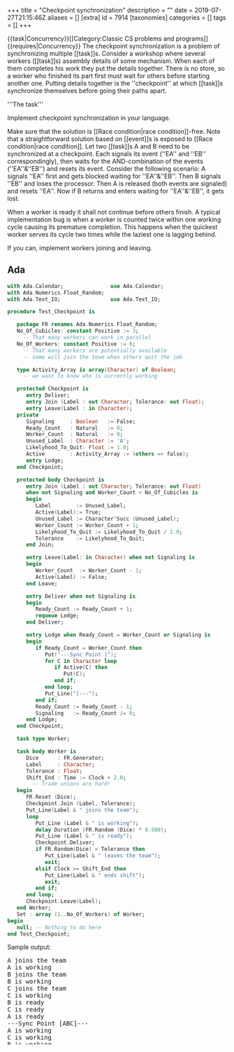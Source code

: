 +++
title = "Checkpoint synchronization"
description = ""
date = 2019-07-27T21:15:46Z
aliases = []
[extra]
id = 7914
[taxonomies]
categories = []
tags = []
+++

{{task|Concurrency}}[[Category:Classic CS problems and programs]]{{requires|Concurrency}}
The checkpoint synchronization is a problem of synchronizing multiple [[task]]s. Consider a workshop where several workers ([[task]]s) assembly details of some mechanism. When each of them completes his work they put the details together. There is no store, so a worker who finished its part first must wait for others before starting another one. Putting details together is the ''checkpoint'' at which [[task]]s synchronize themselves before going their paths apart.

'''The task'''

Implement checkpoint synchronization in your language.

Make sure that the solution is [[Race condition|race condition]]-free. Note that a straightforward solution based on [[event]]s is exposed to [[Race condition|race condition]]. Let two [[task]]s A and B need to be synchronized at a checkpoint. Each signals its event (''EA'' and ''EB'' correspondingly), then waits for the AND-combination of the events (''EA''&''EB'') and resets its event. Consider the following scenario: A signals ''EA'' first and gets blocked waiting for ''EA''&''EB''. Then B signals ''EB'' and loses the processor. Then A is released (both events are signaled) and resets ''EA''. Now if B returns and enters waiting for ''EA''&''EB'', it gets lost.

When a worker is ready it shall not continue before others finish. A typical implementation bug is when a worker is counted twice within one working cycle causing its premature completion. This happens when the quickest worker serves its cycle two times while the laziest one is lagging behind.

If you can, implement workers joining and leaving.


## Ada


```Ada
with Ada.Calendar;               use Ada.Calendar;
with Ada.Numerics.Float_Random;
with Ada.Text_IO;                use Ada.Text_IO;

procedure Test_Checkpoint is

   package FR renames Ada.Numerics.Float_Random;
   No_Of_Cubicles: constant Positive := 3;
     -- That many workers can work in parallel
   No_Of_Workers: constant Positive := 6;
     -- That many workers are potentially available
     -- some will join the team when others quit the job

   type Activity_Array is array(Character) of Boolean;
     -- we want to know who is currently working

   protected Checkpoint is
      entry Deliver;
      entry Join (Label : out Character; Tolerance: out Float);
      entry Leave(Label : in Character);
   private
      Signaling     : Boolean   := False;
      Ready_Count   : Natural   := 0;
      Worker_Count  : Natural   := 0;
      Unused_Label  : Character := 'A';
      Likelyhood_To_Quit: Float := 1.0;
      Active        : Activity_Array := (others => false);
      entry Lodge;
   end Checkpoint;

   protected body Checkpoint is
      entry Join (Label : out Character; Tolerance: out Float)
      when not Signaling and Worker_Count < No_Of_Cubicles is
      begin
         Label        := Unused_Label;
         Active(Label):= True;
         Unused_Label := Character'Succ (Unused_Label);
         Worker_Count := Worker_Count + 1;
         Likelyhood_To_Quit := Likelyhood_To_Quit / 2.0;
         Tolerance    := Likelyhood_To_Quit;
      end Join;

      entry Leave(Label: in Character) when not Signaling is
      begin
         Worker_Count  := Worker_Count - 1;
         Active(Label) := False;
      end Leave;

      entry Deliver when not Signaling is
      begin
         Ready_Count := Ready_Count + 1;
         requeue Lodge;
      end Deliver;

      entry Lodge when Ready_Count = Worker_Count or Signaling is
      begin
         if Ready_Count = Worker_Count then
            Put("---Sync Point [");
            for C in Character loop
               if Active(C) then
                  Put(C);
               end if;
            end loop;
            Put_Line("]---");
         end if;
         Ready_Count := Ready_Count - 1;
         Signaling   := Ready_Count /= 0;
      end Lodge;
   end Checkpoint;

   task type Worker;

   task body Worker is
      Dice      : FR.Generator;
      Label     : Character;
      Tolerance : Float;
      Shift_End : Time := Clock + 2.0;
        -- Trade unions are hard!
   begin
      FR.Reset (Dice);
      Checkpoint.Join (Label, Tolerance);
      Put_Line(Label & " joins the team");
      loop
         Put_Line (Label & " is working");
         delay Duration (FR.Random (Dice) * 0.500);
         Put_Line (Label & " is ready");
         Checkpoint.Deliver;
         if FR.Random(Dice) < Tolerance then
            Put_Line(Label & " leaves the team");
            exit;
         elsif Clock >= Shift_End then
            Put_Line(Label & " ends shift");
            exit;
         end if;
      end loop;
      Checkpoint.Leave(Label);
   end Worker;
   Set : array (1..No_Of_Workers) of Worker;
begin
   null; -- Nothing to do here
end Test_Checkpoint;


```

Sample output:
<pre style="height: 200px;overflow:scroll">
A joins the team
A is working
B joins the team
B is working
C joins the team
C is working
B is ready
C is ready
A is ready
---Sync Point [ABC]---
A is working
C is working
B is working
C is ready
B is ready
A is ready
---Sync Point [ABC]---
A is working
B is working
C is working
B is ready
C is ready
A is ready
---Sync Point [ABC]---
A leaves the team
D joins the team
D is working
C is working
B is working
C is ready
B is ready
D is ready
---Sync Point [BCD]---
D is working
C is working
B is working
C is ready
B is ready
D is ready
---Sync Point [BCD]---
D is working
C is working
B is working
D is ready
B is ready
C is ready
---Sync Point [BCD]---
C leaves the team
E joins the team
E is working
D is working
B leaves the team
F joins the team
F is working
D is ready
E is ready
F is ready
---Sync Point [DEF]---
D is working
F is working
E is working
D is ready
F is ready
E is ready
---Sync Point [DEF]---
E ends shift
F ends shift
D ends shift

```
 


## BBC BASIC

{{works with|BBC BASIC for Windows}}

```bbcbasic
      INSTALL @lib$+"TIMERLIB"
      nWorkers% = 3
      DIM tID%(nWorkers%)
      
      tID%(1) = FN_ontimer(10, PROCworker1, 1)
      tID%(2) = FN_ontimer(11, PROCworker2, 1)
      tID%(3) = FN_ontimer(12, PROCworker3, 1)
      
      DEF PROCworker1 : PROCtask(1) : ENDPROC
      DEF PROCworker2 : PROCtask(2) : ENDPROC
      DEF PROCworker3 : PROCtask(3) : ENDPROC
      
      ON ERROR PROCcleanup : REPORT : PRINT : END
      ON CLOSE PROCcleanup : QUIT
      
      REPEAT
        WAIT 0
      UNTIL FALSE
      END
      
      DEF PROCtask(worker%)
      PRIVATE cnt%()
      DIM cnt%(nWorkers%)
      CASE cnt%(worker%) OF
        WHEN 0:
          cnt%(worker%) = RND(30)
          PRINT "Worker "; worker% " starting (" ;cnt%(worker%) " ticks)"
        WHEN -1:
        OTHERWISE:
          cnt%(worker%) -= 1
          IF cnt%(worker%) = 0 THEN
            PRINT "Worker "; worker% " ready and waiting"
            cnt%(worker%) = -1
            PROCcheckpoint
            cnt%(worker%) = 0
          ENDIF
      ENDCASE
      ENDPROC
      
      DEF PROCcheckpoint
      PRIVATE checked%, sync%
      IF checked% = 0 sync% = FALSE
      checked% += 1
      WHILE NOT sync%
        WAIT 0
        IF checked% = nWorkers% THEN
          sync% = TRUE
          PRINT "--Sync Point--"
        ENDIF
      ENDWHILE
      checked% -= 1
      ENDPROC
      
      DEF PROCcleanup
      LOCAL I%
      FOR I% = 1 TO nWorkers%
        PROC_killtimer(tID%(I%))
      NEXT
      ENDPROC
```

'''Output:'''

```txt

Worker 1 starting (23 ticks)
Worker 3 starting (26 ticks)
Worker 2 starting (13 ticks)
Worker 2 ready and waiting
Worker 1 ready and waiting
Worker 3 ready and waiting
--Sync Point--
Worker 3 starting (2 ticks)
Worker 1 starting (23 ticks)
Worker 2 starting (2 ticks)
Worker 3 ready and waiting
Worker 2 ready and waiting
Worker 1 ready and waiting
--Sync Point--
Worker 3 starting (8 ticks)
Worker 1 starting (28 ticks)
Worker 2 starting (5 ticks)

```



## C

Using OpenMP.  Compiled with <code>gcc -Wall -fopenmp</code>.

```C>#include <stdio.h

#include <stdlib.h>
#include <unistd.h>
#include <omp.h>

int main()
{
        int jobs = 41, tid;
        omp_set_num_threads(5);

        #pragma omp parallel shared(jobs) private(tid)
        {
                tid = omp_get_thread_num();
                while (jobs > 0) {
                        /* this is the checkpoint */
                        #pragma omp barrier
                        if (!jobs) break;

                        printf("%d: taking job %d\n", tid, jobs--);
                        usleep(100000 + rand() / (double) RAND_MAX * 3000000);
                        printf("%d: done job\n", tid);
                }

                printf("[%d] leaving\n", tid);

                /* this stops jobless thread from exiting early and killing workers */
                #pragma omp barrier
        }

        return 0;
}
```




## C++

{{works with|C++11}}

```cpp>#include <iostream

#include <chrono>
#include <atomic>
#include <mutex>
#include <random>
#include <thread>

std::mutex cout_lock;

class Latch
{
    std::atomic<int> semafor;
  public:
    Latch(int limit) : semafor(limit) {}

    void wait()
    {
        semafor.fetch_sub(1);
        while(semafor.load() > 0)
            std::this_thread::yield();
    }
};

struct Worker
{
    static void do_work(int how_long, Latch& barrier, std::string name)
    {
        std::this_thread::sleep_for(std::chrono::milliseconds(how_long));
        {   std::lock_guard<std::mutex> lock(cout_lock);
            std::cout << "Worker " << name << " finished work\n";   }
        barrier.wait();
        {   std::lock_guard<std::mutex> lock(cout_lock);
            std::cout << "Worker " << name << " finished assembly\n";   }
    }
};

int main()
{
    Latch latch(5);
    std::mt19937 rng(std::random_device{}());
    std::uniform_int_distribution<> dist(300, 3000);
    std::thread threads[] {
        std::thread(&Worker::do_work, dist(rng), std::ref(latch), "John"),
        std::thread{&Worker::do_work, dist(rng), std::ref(latch), "Henry"},
        std::thread{&Worker::do_work, dist(rng), std::ref(latch), "Smith"},
        std::thread{&Worker::do_work, dist(rng), std::ref(latch), "Jane"},
        std::thread{&Worker::do_work, dist(rng), std::ref(latch), "Mary"},
    };
    for(auto& t: threads) t.join();
    std::cout << "Assembly is finished";
}
```

{{out}}

```txt

Worker Mary finished work
Worker Smith finished work
Worker John finished work
Worker Henry finished work
Worker Jane finished work
Worker Jane finished assembly
Worker Smith finished assembly
Worker Mary finished assembly
Worker Henry finished assembly
Worker John finished assembly
Assembly is finished

```



## Clojure

With a fixed number of workers, this would be very straightforward in Clojure by using a ''CyclicBarrier'' from ''java.util.concurrent''.
So to make it interesting, this version supports workers dynamically joining and parting, and uses the new (2013) ''core.async'' library to use Go-like channels.
Also, each worker passes a value to the checkpoint, so that some ''combine'' function could consume them once they're all received.

```clojure
(ns checkpoint.core
  (:gen-class)
  (:require [clojure.core.async :as async :refer [go <! >! <!! >!! alts! close!]]
            [clojure.string :as string]))

(defn coordinate [ctl-ch resp-ch combine]
  (go
    (<! (async/timeout 2000)) ;delay a bit to allow worker setup
    (loop [members {}, received {}] ;maps by in-channel of out-channels & received data resp.
      (let [rcvd-count (count received)
            release   #(doseq [outch (vals members)] (go (>! outch %)))
            received  (if (and (pos? rcvd-count) (= rcvd-count (count members)))
                        (do (-> received vals combine release) {})
                        received)
            [v ch] (alts! (cons ctl-ch (keys members)))]
              ;receive a message on ctrl-ch or any member input channel
        (if (= ch ctl-ch)
          (let [[op inch outch] v] ;only a Checkpoint (see below) sends on ctl-ch
            (condp = op
              :join (do (>! resp-ch :ok)
                        (recur (assoc members inch outch) received))
              :part (do (>! resp-ch :ok)
                        (close! inch) (close! outch)
                        (recur (dissoc members inch) (dissoc received inch)))
              :exit :exit))
          (if (nil? v) ;is the channel closed?
            (do
              (close! (get members ch))
              (recur (dissoc members ch) (dissoc received ch)))
            (recur members (assoc received ch v))))))))

(defprotocol ICheckpoint
  (join [this])
  (part [this inch outch]))

(deftype Checkpoint [ctl-ch resp-ch sync]
  ICheckpoint
  (join [this]
    (let [inch (async/chan), outch (async/chan 1)]
      (go
        (>! ctl-ch [:join inch outch])
        (<! resp-ch)
        [inch outch])))
  (part [this inch outch]
    (go
      (>! ctl-ch [:part inch outch]))))

(defn checkpoint [combine]
  (let [ctl-ch (async/chan), resp-ch (async/chan 1)]
    (->Checkpoint ctl-ch resp-ch (coordinate ctl-ch resp-ch combine))))

(defn worker
  ([ckpt repeats] (worker ckpt repeats (fn [& args] nil)))
  ([ckpt repeats mon]
    (go
      (let [[send recv] (<! (join ckpt))]
        (doseq [n (range repeats)]
          (<! (async/timeout (rand-int 5000)))
          (>! send n) (mon "sent" n)
          (<! recv)  (mon "recvd"))
        (part ckpt send recv)))))


(defn -main
  [& args]
  (let [ckpt (checkpoint identity)
        monitor (fn [id]
                  (fn [& args] (println (apply str "worker" id ":" (string/join " " args)))))]
    (worker ckpt 10 (monitor 1))
    (worker ckpt 10 (monitor 2))))


```



## D


```d
import std.stdio;
import std.parallelism: taskPool, defaultPoolThreads, totalCPUs;

void buildMechanism(uint nparts) {
    auto details = new uint[nparts];
    foreach (i, ref detail; taskPool.parallel(details)) {
        writeln("Build detail ", i);
        detail = i;
    }

    // This could be written more concisely via std.parallelism.reduce,
    // but we want to see the checkpoint explicitly.
    writeln("Checkpoint reached. Assemble details ...");
    uint sum = 0;
    foreach (immutable detail; details)
        sum += detail;
    writeln("Mechanism with ", nparts, " parts finished: ", sum);
}

void main() {
    defaultPoolThreads = totalCPUs + 1; // totalCPUs - 1 on default.
    buildMechanism(42);
    buildMechanism(11);
}
```

{{out|Example output}}

```txt
Build detail 0
Build detail 2
Build detail 6
Build detail 3
Build detail 8
Build detail 10
Build detail 4
Build detail 5
Build detail 7
Build detail 9
Build detail 1
Checkpoint reached. Assemble details ...
Mechanism with 11 parts finished: 55
```



## E


The problem as stated is somewhat unnatural in E. We would prefer to define the control flow in association with the data flow; for example, such that the workers return values that are combined at the checkpoint; the availability of that result value naturally defines when the workers should proceed with the next round.

That said, here is an implementation of the task as stated. We start by defining a 'flag set' data structure (which is hopefully also useful for other problems), which allows us to express the checkpoint algorithm straightforwardly while being protected against the possibility of a task calling <code>deliver</code> or <code>leave</code> too many times. Note also that each task gets its own reference denoting its membership in the checkpoint group; thus it can only speak for itself and not break any global invariants.


```e
/** A flagSet solves this problem: There are N things, each in a true or false
  * state, and we want to know whether they are all true (or all false), and be
  * able to bulk-change all of them, and all this without allowing double-
  * counting -- setting a flag twice is idempotent.
  */
def makeFlagSet() {
  # Each flag object is either in the true set or the false set.
  def trues := [].asSet().diverge()
  def falses := [].asSet().diverge()
  return def flagSet {
    /** Add a flag to the set. */
    to join() {
      def flag {
        /** Get the value of this flag. */
        to get() :boolean {
          
        }
        /** Set the value of this flag. */
        to put(v :boolean) {
          def [del,add] := if (v) { [falses,trues] } else { [trues,falses] }
          if (del.contains(flag)) {
            del.remove(flag)
            add.addElement(flag)
          }
        }
        /** Remove this flag from the set. */
        to leave() :void {
          trues.remove(flag)
          falses.remove(flag)
        }
      }
      falses.addElement(flag)
      return flag
    }
    /** Are all the flags true (none false)? */
    to allTrue() { return falses.size().isZero() }
    /** Are all the flags false (none true)? */
    to allFalse() { return trues.size().isZero() }
    /** Set all the flags to the same value. */
    to setAll(v :boolean) {
      def [del,add] := if (v) { [falses,trues] } else { [trues,falses] }
      add.addAll(del)
      del.removeAll(del)
    }
  }
}

def makeCheckpoint() {
  def [var continueSignal, var continueRes] := Ref.promise()
  def readies := makeFlagSet()
  
  /** Check whether all tasks have reached the checkpoint, and if so send the
    * signal and go to the next round. */
  def check() {
    if (readies.allTrue()) {
      readies.setAll(false)
      
      continueRes.resolve(null)    # send the continue signal
      
      def [p, r] := Ref.promise()  # prepare a new continue signal
      continueSignal := p
      continueRes := r
    }
  }
  
  return def checkpoint {
    to join() {
      def &flag := readies.join()
      return def membership {
        to leave() {
          (&flag).leave()
          check <- ()
        }
        to deliver() {
          flag := true
          check <- ()
          return continueSignal
        }
      }
    }
  }
}

def makeWorker(piece, checkpoint) {
  def stops := timer.now() + 3000 + entropy.nextInt(2000)
  var count := 0
  def checkpointMember := checkpoint <- join()
  def stopped
  def run() {
    # Pretend to do something lengthy; up to 1000 ms.
    timer.whenPast(timer.now() + entropy.nextInt(1000), fn {
      if (timer.now() >= stops) {
        checkpointMember <- leave()
        bind stopped := true
      } else {
        count += 1
        println(`Delivering $piece#$count`)
        when (checkpointMember <- deliver()) -> {
          println(`Delivered $piece#$count`)
          run()
        }
      }
    })
  }
  run()
  return stopped
}

def checkpoint := makeCheckpoint()
var waits := []
for piece in 1..5 {
  waits with= makeWorker(piece, checkpoint)
}
interp.waitAtTop(promiseAllFulfilled(waits))
```



## Erlang

A team of 5 workers assemble 3 items. The time it takes to assemble 1 item is 0 - 100 milliseconds.

```Erlang

-module( checkpoint_synchronization ).

-export( [task/0] ).

task() ->
      Pid = erlang:spawn( fun() -> checkpoint_loop([], []) end ),
      [erlang:spawn(fun() -> random:seed(X, 1, 0), worker_loop(X, 3, Pid) end) || X <- lists:seq(1, 5)],
      erlang:exit( Pid, normal ).



checkpoint_loop( Assemblings, Completes ) ->
        receive
        {starting, Worker} -> checkpoint_loop( [Worker | Assemblings], Completes );
        {done, Worker} ->
               New_assemblings = lists:delete( Worker, Assemblings ),
               New_completes = checkpoint_loop_release( New_assemblings, [Worker | Completes] ),
               checkpoint_loop( New_assemblings, New_completes )
        end.

checkpoint_loop_release( [], Completes ) ->
        [X ! all_complete || X <- Completes],
        [];
checkpoint_loop_release( _Assemblings, Completes ) -> Completes.

worker_loop( _Worker, 0, _Checkpoint ) -> ok;
worker_loop( Worker, N, Checkpoint ) ->
        Checkpoint ! {starting, erlang:self()},
        io:fwrite( "Worker ~p ~p~n", [Worker, N] ),
        timer:sleep( random:uniform(100) ),
        Checkpoint ! {done, erlang:self()},
        receive
        all_complete -> ok
        end,
        worker_loop( Worker, N - 1, Checkpoint ).

```

{{out}}

```txt

36> checkpoint_synchronization:task().
Worker 1 item 3
Worker 2 item 3
Worker 3 item 3
Worker 4 item 3
Worker 5 item 3
Worker 5 item 2
Worker 4 item 2
Worker 2 item 2
Worker 3 item 2
Worker 1 item 2
Worker 1 item 1
Worker 2 item 1
Worker 3 item 1
Worker 4 item 1
Worker 5 item 1

```



## Go

'''Solution 1, WaitGroup'''

The type sync.WaitGroup in the standard library implements a sort of checkpoint synchronization.  It allows one goroutine to wait for a number of other goroutines to indicate something, such as completing some work.

This first solution is a simple interpretation of the task, starting a goroutine (worker) for each part, letting the workers run concurrently, and waiting for them to all indicate completion.  This is efficient and idiomatic in Go.


```go
package main
  
import (
    "log"
    "math/rand"
    "sync"
    "time"
)

func worker(part string) {
    log.Println(part, "worker begins part")
    time.Sleep(time.Duration(rand.Int63n(1e6)))
    log.Println(part, "worker completes part")
    wg.Done()
}

var (
    partList    = []string{"A", "B", "C", "D"}
    nAssemblies = 3
    wg          sync.WaitGroup
)

func main() {
    rand.Seed(time.Now().UnixNano())
    for c := 1; c <= nAssemblies; c++ {
        log.Println("begin assembly cycle", c)
        wg.Add(len(partList))
        for _, part := range partList {
            go worker(part)
        }
        wg.Wait()
        log.Println("assemble.  cycle", c, "complete")
    }
}
```

{{out}}
Sample run, with race detector option to show no race conditions detected.

```txt

$ go run -race r1.go
2018/06/04 15:44:11 begin assembly cycle 1
2018/06/04 15:44:11 A worker begins part
2018/06/04 15:44:11 B worker begins part
2018/06/04 15:44:11 B worker completes part
2018/06/04 15:44:11 D worker begins part
2018/06/04 15:44:11 A worker completes part
2018/06/04 15:44:11 C worker begins part
2018/06/04 15:44:11 D worker completes part
2018/06/04 15:44:11 C worker completes part
2018/06/04 15:44:11 assemble.  cycle 1 complete
2018/06/04 15:44:11 begin assembly cycle 2
2018/06/04 15:44:11 A worker begins part
2018/06/04 15:44:11 B worker begins part
2018/06/04 15:44:11 A worker completes part
2018/06/04 15:44:11 C worker begins part
2018/06/04 15:44:11 D worker begins part
2018/06/04 15:44:11 C worker completes part
2018/06/04 15:44:11 B worker completes part
2018/06/04 15:44:11 D worker completes part
2018/06/04 15:44:11 assemble.  cycle 2 complete
2018/06/04 15:44:11 begin assembly cycle 3
2018/06/04 15:44:11 A worker begins part
2018/06/04 15:44:11 B worker begins part
2018/06/04 15:44:11 A worker completes part
2018/06/04 15:44:11 C worker begins part
2018/06/04 15:44:11 D worker begins part
2018/06/04 15:44:11 B worker completes part
2018/06/04 15:44:11 C worker completes part
2018/06/04 15:44:11 D worker completes part
2018/06/04 15:44:11 assemble.  cycle 3 complete
$

```


'''Solution 2, channels'''

Channels also synchronize, and in addition can send data.  The solution shown here is very similar to the WaitGroup solution above but sends data on a channel to simulate a completed part.  The channel operations provide synchronization and a WaitGroup is not needed.


```go
package main

import (
    "log"
    "math/rand"
    "strings"
    "time"
)

func worker(part string, completed chan string) {
    log.Println(part, "worker begins part")
    time.Sleep(time.Duration(rand.Int63n(1e6)))
    p := strings.ToLower(part)
    log.Println(part, "worker completed", p)
    completed <- p
}

var (
    partList    = []string{"A", "B", "C", "D"}
    nAssemblies = 3
)

func main() {
    rand.Seed(time.Now().UnixNano())
    completed := make([]chan string, len(partList))
    for i := range completed {
        completed[i] = make(chan string)
    }
    for c := 1; c <= nAssemblies; c++ {
        log.Println("begin assembly cycle", c)
        for i, part := range partList {
            go worker(part, completed[i])
        }
        a := ""
        for _, c := range completed {
            a += <-c
        }
        log.Println(a, "assembled.  cycle", c, "complete")
    }
}
```

{{out}}

```txt

$ go run -race r2.go
2018/06/04 15:56:33 begin assembly cycle 1
2018/06/04 15:56:33 A worker begins part
2018/06/04 15:56:33 B worker begins part
2018/06/04 15:56:33 A worker completed a
2018/06/04 15:56:33 D worker begins part
2018/06/04 15:56:33 C worker begins part
2018/06/04 15:56:33 B worker completed b
2018/06/04 15:56:33 C worker completed c
2018/06/04 15:56:33 D worker completed d
2018/06/04 15:56:33 abcd assembled.  cycle 1 complete
2018/06/04 15:56:33 begin assembly cycle 2
2018/06/04 15:56:33 A worker begins part
2018/06/04 15:56:33 B worker begins part
2018/06/04 15:56:33 C worker begins part
2018/06/04 15:56:33 D worker begins part
2018/06/04 15:56:33 A worker completed a
2018/06/04 15:56:33 B worker completed b
2018/06/04 15:56:33 D worker completed d
2018/06/04 15:56:33 C worker completed c
2018/06/04 15:56:33 abcd assembled.  cycle 2 complete
2018/06/04 15:56:33 begin assembly cycle 3
2018/06/04 15:56:33 A worker begins part
2018/06/04 15:56:33 B worker begins part
2018/06/04 15:56:33 C worker begins part
2018/06/04 15:56:33 D worker begins part
2018/06/04 15:56:33 B worker completed b
2018/06/04 15:56:33 A worker completed a
2018/06/04 15:56:33 D worker completed d
2018/06/04 15:56:33 C worker completed c
2018/06/04 15:56:33 abcd assembled.  cycle 3 complete
$

```


'''Solution 3, two-phase barrier'''

For those that might object to the way the two solutions above start new goroutines in each cycle, here is a technique sometimes called a two-phase barrier, where goroutines loop until being shutdown.  In each loop there are two phases, one of making the part, and one of waiting for the completed parts to be assembled.  This more literally satisfies the task but in fact is not idiomatic Go.  Goroutines are cheap to start up and shut down in Go and the extra complexity of this two-phase barrier technique is
not justified.


```go
package main

import (
    "log"
    "math/rand"
    "strings"
    "sync"
    "time"
)

func worker(part string, completed chan string) {
    log.Println(part, "worker running")
    for {
        select {
        case <-start:
            log.Println(part, "worker begins part")
            time.Sleep(time.Duration(rand.Int63n(1e6)))
            p := strings.ToLower(part)
            log.Println(part, "worker completed", p)
            completed <- p
            <-reset
            wg.Done()
        case <-done:
            log.Println(part, "worker stopped")
            wg.Done()
            return
        }
    }
}

var (
    partList    = []string{"A", "B", "C", "D"}
    nAssemblies = 3
    start       = make(chan int)
    done        = make(chan int)
    reset       chan int
    wg          sync.WaitGroup
)

func main() {
    rand.Seed(time.Now().UnixNano())
    completed := make([]chan string, len(partList))
    for i, part := range partList {
        completed[i] = make(chan string)
        go worker(part, completed[i])
    }
    for c := 1; c <= nAssemblies; c++ {
        log.Println("begin assembly cycle", c)
        reset = make(chan int)
        close(start)
        a := ""
        for _, c := range completed {
            a += <-c
        }
        log.Println(a, "assembled.  cycle", c, "complete")
        wg.Add(len(partList))
        start = make(chan int)
        close(reset)
        wg.Wait()
    }
    wg.Add(len(partList))
    close(done)
    wg.Wait()
}
```

{{out}}

```txt

$ go run -race r3.go
2018/06/04 16:11:54 A worker running
2018/06/04 16:11:54 B worker running
2018/06/04 16:11:54 C worker running
2018/06/04 16:11:54 begin assembly cycle 1
2018/06/04 16:11:54 A worker begins part
2018/06/04 16:11:54 D worker running
2018/06/04 16:11:54 C worker begins part
2018/06/04 16:11:54 B worker begins part
2018/06/04 16:11:54 D worker begins part
2018/06/04 16:11:54 A worker completed a
2018/06/04 16:11:54 C worker completed c
2018/06/04 16:11:54 D worker completed d
2018/06/04 16:11:54 B worker completed b
2018/06/04 16:11:54 abcd assembled.  cycle 1 complete
2018/06/04 16:11:54 begin assembly cycle 2
2018/06/04 16:11:54 C worker begins part
2018/06/04 16:11:54 D worker begins part
2018/06/04 16:11:54 B worker begins part
2018/06/04 16:11:54 A worker begins part
2018/06/04 16:11:54 D worker completed d
2018/06/04 16:11:54 A worker completed a
2018/06/04 16:11:54 B worker completed b
2018/06/04 16:11:54 C worker completed c
2018/06/04 16:11:54 abcd assembled.  cycle 2 complete
2018/06/04 16:11:54 begin assembly cycle 3
2018/06/04 16:11:54 A worker begins part
2018/06/04 16:11:54 D worker begins part
2018/06/04 16:11:54 C worker begins part
2018/06/04 16:11:54 B worker begins part
2018/06/04 16:11:54 D worker completed d
2018/06/04 16:11:54 A worker completed a
2018/06/04 16:11:54 B worker completed b
2018/06/04 16:11:54 C worker completed c
2018/06/04 16:11:54 abcd assembled.  cycle 3 complete
2018/06/04 16:11:54 D worker stopped
2018/06/04 16:11:54 B worker stopped
2018/06/04 16:11:54 C worker stopped
2018/06/04 16:11:54 A worker stopped

```


'''Solution 4, workers joining and leaving'''

This solution shows workers joining and leaving, although it is a rather different interpretation of the task.

```go
package main

import (
    "log"
    "math/rand"
    "os"
    "sync"
    "time"
)

const nMech = 5
const detailsPerMech = 4

var l = log.New(os.Stdout, "", 0)

func main() {
    assemble := make(chan int)
    var complete sync.WaitGroup

    go solicit(assemble, &complete, nMech*detailsPerMech)

    for i := 1; i <= nMech; i++ {
        complete.Add(detailsPerMech)
        for j := 0; j < detailsPerMech; j++ {
            assemble <- 0
        }
        // Go checkpoint feature
        complete.Wait()
        // checkpoint reached
        l.Println("mechanism", i, "completed")
    }
}

func solicit(a chan int, c *sync.WaitGroup, nDetails int) {
    rand.Seed(time.Now().UnixNano())
    var id int // worker id, for output
    for nDetails > 0 {
        // some random time to find a worker
        time.Sleep(time.Duration(5e8 + rand.Int63n(5e8)))
        id++
        // contract to assemble a certain number of details
        contract := rand.Intn(5) + 1
        if contract > nDetails {
            contract = nDetails
        }
        dword := "details"
        if contract == 1 {
            dword = "detail"
        }
        l.Println("worker", id, "contracted to assemble", contract, dword)
        go worker(a, c, contract, id)
        nDetails -= contract
    }
}

func worker(a chan int, c *sync.WaitGroup, contract, id int) {
    // some random time it takes for this worker to assemble a detail
    assemblyTime := time.Duration(5e8 + rand.Int63n(5e8))
    l.Println("worker", id, "enters shop")
    for i := 0; i < contract; i++ {
        <-a
        l.Println("worker", id, "assembling")
        time.Sleep(assemblyTime)
        l.Println("worker", id, "completed detail")
        c.Done()
    }
    l.Println("worker", id, "leaves shop")
}
```

Output:

```txt
worker 1 contracted to assemble 2 details
worker 1 enters shop
worker 1 assembling
worker 2 contracted to assemble 5 details
worker 2 enters shop
worker 2 assembling
worker 1 completed detail
worker 1 assembling
worker 2 completed detail
worker 2 assembling
worker 3 contracted to assemble 1 detail
worker 3 enters shop
worker 1 completed detail
worker 1 leaves shop
worker 2 completed detail
mechanism 1 completed
worker 3 assembling
worker 2 assembling

...

worker 5 completed detail
worker 7 completed detail
worker 7 leaves shop
mechanism 4 completed
worker 6 assembling
worker 5 assembling
worker 6 completed detail
worker 6 assembling
worker 5 completed detail
worker 5 leaves shop
worker 6 completed detail
worker 6 assembling
worker 6 completed detail
worker 6 leaves shop
mechanism 5 completed
```



## Haskell

<p>Although not being sure if the approach might be right, this example shows several workers performing a series of tasks simultaneously and synchronizing themselves before starting the next task.</p>
<p>Each worker has several tasks in order to complete his work. As an example, they have to calculate big sums. A worker can be idle during one of the tasks. The tasks are arranged so that we get a list of the first task of all workers, then a list of the second task of all workers, and so on. Idle workers are skipped. The tasks are taken out of the Task data type and returned as plain values. The notion of a worker vanishes here. The definition of the worker's tasks allows us to keep track of what each worker actually performs.</p>
<p>The function "runTasks" gets one of those groups of tasks and executes them in parallel and gathers the result of each task. But this function doesn't return until all tasks are finished. This function doesn't know what each worker is doing.</p>
<p>Once the first group of tasks is finished, a function is applied to the results (in the example, the results are simply added together).</p>
<p>Then the second group of tasks is passed to "runTasks", and so on.</p>
<p>The workers can have any number of tasks, and they can contain idle phases. That way, a worker doesn't need to join at the first task, and may skip tasks. The function "groupTasks" takes care of idle states.</p>
<p>Caveats:</p>
<ul>
<li>A group of tasks must return values of the same type.</li>
<li>If each group of tasks should return values a different type, you have to define groups of workers for each different task instead of defining workers with several tasks each.</li>
<li>More flexibility can be achieved with the use of custom data types.</li>
<li>Due to the use of parallel computation, only pure functions (without side effects) can be executed. Moreover, only a few Haskell compilers (GHC among them) support parallel computation. The program must be compiled with the -threaded and -rtsopts options enabled and run with the +RTS -N commandline option for computations to be actually performed in parallel.</li>
<li>For effectful computations, you should use concurrent threads (forkIO and MVar from the module Control.Concurrent), software transactional memory (STM) or alternatives provided by other modules.</li>
</ul>

```Haskell
import Control.Parallel

data Task a = Idle | Make a
type TaskList a = [a]
type Results a = [a]
type TaskGroups a = [TaskList a]
type WorkerList a = [Worker a]
type Worker a = [Task a]

-- run tasks in parallel and collect their results
-- the function doesn't return until all tasks are done, therefore
-- finished threads wait for the others to finish.
runTasks :: TaskList a -> Results a
runTasks [] = []
runTasks (x:[]) = x : []
runTasks (x:y:[]) = y `par` x : y : []
runTasks (x:y:ys) = y `par` x : y : runTasks ys

-- take a list of workers with different numbers of tasks and group
-- them: first the first task of each worker, then the second one etc.
groupTasks :: WorkerList a -> TaskGroups a
groupTasks [] = []
groupTasks xs
    | allWorkersIdle xs = []
    | otherwise =
        concatMap extractTask xs : groupTasks (map removeTask xs)

-- return a task as a plain value
extractTask :: Worker a -> [a]
extractTask [] = []
extractTask (Idle:_) = []
extractTask (Make a:_) = [a]

-- remove the foremost task of each worker
removeTask :: Worker a -> Worker a
removeTask = drop 1

-- checks whether all workers are idle in this task
allWorkersIdle :: WorkerList a -> Bool
allWorkersIdle = all null . map extractTask

-- the workers must calculate big sums. the first sum of each worker
-- belongs to the first task, and so on.
-- because of laziness, nothing is computed yet.

-- worker1 has 5 tasks to do
worker1 :: Worker Integer
worker1 = map Make [ sum [1..n*1000000] | n <- [1..5] ]

-- worker2 has 4 tasks to do
worker2 :: Worker Integer
worker2 = map Make [ sum [1..n*100000] | n <- [1..4] ]

-- worker3 has 3 tasks to do
worker3 :: Worker Integer
worker3 = map Make [ sum [1..n*1000000] | n <- [1..3] ]

-- worker4 has 5 tasks to do
worker4 :: Worker Integer
worker4 = map Make [ sum [1..n*300000] | n <- [1..5] ]

-- worker5 has 4 tasks to do, but starts at the second task.
worker5 :: Worker Integer
worker5 = [Idle] ++ map Make [ sum [1..n*400000] | n <- [1..4] ]

-- group the workers' tasks
tasks :: TaskGroups Integer
tasks = groupTasks [worker1, worker2, worker3, worker4, worker5]

-- a workshop: take a function to operate the results and a group of tasks,
-- execute the tasks showing the process and process the results
workshop :: (Show a, Num a, Show b, Num b) => ([a] -> b) -> [[a]] -> IO ()
workshop func a = mapM_ doWork $ zip [1..length a] a
    where
        doWork (x, y) = do
            putStrLn $ "Doing task " ++ show x ++ "."
            putStrLn $ "There are " ++ show (length y) ++ " workers for this task."
            putStrLn "Waiting for all workers..."
            print $ func $ runTasks y
            putStrLn $ "Task " ++ show x ++ " done."

main = workshop sum tasks

```

<p>The following version works with the concurrency model provided by the module Control.Concurrent</p>
<p>A workshop is an MVar that holds three values: the number of workers doing something, the number of workers ready for the next task and the total number of workers at the moment.</p>
<p>A worker takes a list of actions. Before executing the actions, he joins the workshop and the total number of workers is increased. Then, he reports that he has started an action and the number of active workers is increased. Next, the worker carries out an action. After that, he reports that he is ready for the next action. The number of active and ready workers is updated. Then he enters the check point loop, where he stays until all other workers have reported being ready. Then he goes into active state again and executes the next action, and so on. After the last action, he leaves the workshop and the total number of workers is decreased.</p>
<p>The checkPoint function keeps reading the values of the MVar and looping until there are 0 or less active workers and the number of ready workers is equal to the total number of workers. At this point, the MVar is reset. In order to avoid race conditions, if there are zero active and ready workers, the function returns immediately as to allow the worker to start an action.</p>
<p>The example code prints some useful messages to the screen, such as when a check point is reached and what each worker is currently doing (it also shows his thread ID).</p>
<p>The "shop" function forks the worker threads and returns their ID's, so the threads can be killed easily from the "main" function when the user hits a key.</p>
<p>The "main" function launches three workers first, and after 5 seconds it launches two workers more. It then waits for a key press and kills all threads, if they're still active.</p>
<p>Other than the parallel version above, this code runs in the IO Monad and makes it possible to perform IO actions such as accessing the hardware. However, all actions must have the return type IO (). If the workers must return some useful values, the MVar should be extended with the necessary fields and the workers should use those fields to store the results they produce.</p>
<p>Note: This code has been tested on GHC 7.6.1 and will most probably not run under other Haskell implementations due to the use of some functions from the module Control.Concurrent. It won't work if compiled with the -O2 compiler switch. Compile with the -threaded compiler switch if you want to run the threads in parallel.</p>

```Haskell
import Control.Concurrent
import Control.Monad        -- needed for "forM", "forM_"

-- (workers working, workers done, workers total)
type Workshop = MVar (Int, Int, Int)
-- list of IO actions to be performed by one worker
type Actions = [IO ()]

newWorkshop :: IO Workshop
newWorkshop = newMVar (0, 0, 0)

-- check point: workers wait here for the other workers to
-- finish, before resuming execution/restarting
checkPoint :: Workshop -> IO ()
checkPoint w = do
    (working, done, count) <- takeMVar w
    -- all workers are done: reset counters and return (threads
    -- resume execution or restart)
    if working <= 0 && done == count
    then do
            putStrLn "---- Check Point"
            putMVar w (0, 0, count)
    -- mvar was just initialized: do nothing, just return.
    -- otherwise, a race condition may arise
    else if working == 0 && done == 0
            then putMVar w (working, done, count)
    -- workers are still working: wait for them (loop)
    else do
            putMVar w (working, done, count)
            checkPoint w

-- join the workshop
addWorker :: Workshop -> ThreadId -> IO ()
addWorker w i = do
    (working, done, count) <- takeMVar w
    putStrLn $ "Worker " ++ show i ++ " has joined the group."
    putMVar w (working, done, count + 1)

-- leave the workshop
removeWorker :: Workshop -> ThreadId -> IO ()
removeWorker w i = do
    (working, done, count) <- takeMVar w
    putStrLn $ "Worker " ++ show i ++ " has left the group."
    putMVar w (working, done, count - 1)
    
-- increase the number of workers doing something.
-- optionally, print a message using the thread's ID
startWork :: Workshop -> ThreadId -> IO ()
startWork w i = do
    (working, done, count) <- takeMVar w
    putStrLn $ "Worker " ++ show i ++ " has started."
    putMVar w (working + 1, done, count)

-- decrease the number of workers doing something and increase the
-- number of workers done. optionally, print a message using
-- the thread's ID
finishWork :: Workshop -> ThreadId -> IO ()
finishWork w i = do
    (working, done, count) <- takeMVar w
    putStrLn $ "Worker " ++ show i ++ " is ready."
    putMVar w (working - 1, done + 1, count)

-- put a worker to do his tasks. the steps are:
-- 1. join the workshop "w"
-- 2. report that the worker has started an action
-- 3. perform one action
-- 4. report that the worker is ready for the next action
-- 5. wait for the other workers to finish
-- 6. repeat from 2 until the worker has nothing more to do
-- 7. leave the workshop
worker :: Workshop -> Actions -> IO ()
worker w actions = do
    i <- myThreadId
    addWorker w i
    forM_ actions $ \action -> do
        startWork w i
        action
        finishWork w i
        checkPoint w
    removeWorker w i

-- launch several worker threads. their thread ID's are returned
shop :: Workshop -> [Actions] -> IO [ThreadId]
shop w actions = do
    forM actions $ \x -> forkIO (worker w x)

main = do
    -- make a workshop
    w <- newWorkshop
    
    -- the workers won't be doing anything special, just wait for n
    -- regular intervals. pids gathers the ID's of the threads
    
    -- this are the first workers joining the workshop
    pids1 <- shop w
        [replicate 5 $ threadDelay 1300000
        ,replicate 10 $ threadDelay 759191
        ,replicate 7 $ threadDelay 965300]
        
    -- wait for 5 secs before the next workers join
    threadDelay 5000000
    
    -- these are other workers that join the workshop later
    pids2 <- shop w
        [replicate 6 $ threadDelay 380000
        ,replicate 4 $ threadDelay 250000]
    
    -- wait for a key press
    getChar
    
    -- kill all worker threads before exit, if they're still running
    forM_ (pids1 ++ pids2) killThread
```

'''Output:'''
<pre style="height: 200px;overflow:scroll">
main +RTS -N2

Worker ThreadId 30 has joined the group.
Worker ThreadId 31 has joined the group.
Worker ThreadId 32 has joined the group.
Worker ThreadId 30 has started.
Worker ThreadId 31 has started.
Worker ThreadId 32 has started.
Worker ThreadId 31 is ready.
Worker ThreadId 32 is ready.
Worker ThreadId 30 is ready.
---- Check Point
Worker ThreadId 32 has started.
Worker ThreadId 31 has started.
Worker ThreadId 30 has started.
Worker ThreadId 31 is ready.
Worker ThreadId 32 is ready.
Worker ThreadId 30 is ready.
---- Check Point
Worker ThreadId 32 has started.
Worker ThreadId 31 has started.
Worker ThreadId 30 has started.
Worker ThreadId 31 is ready.
Worker ThreadId 32 is ready.
Worker ThreadId 30 is ready.
---- Check Point
Worker ThreadId 32 has started.
Worker ThreadId 31 has started.
Worker ThreadId 30 has started.
Worker ThreadId 31 is ready.
Worker ThreadId 32 is ready.
Worker ThreadId 33 has joined the group.
Worker ThreadId 34 has joined the group.
Worker ThreadId 33 has started.
Worker ThreadId 34 has started.
Worker ThreadId 30 is ready.
Worker ThreadId 34 is ready.
Worker ThreadId 33 is ready.
---- Check Point
Worker ThreadId 32 has started.
Worker ThreadId 34 has started.
Worker ThreadId 31 has started.
Worker ThreadId 30 has started.
Worker ThreadId 33 has started.
Worker ThreadId 34 is ready.
Worker ThreadId 33 is ready.
Worker ThreadId 31 is ready.
Worker ThreadId 32 is ready.
Worker ThreadId 30 is ready.
---- Check Point
Worker ThreadId 31 has started.
Worker ThreadId 32 has started.
Worker ThreadId 34 has started.
Worker ThreadId 33 has started.
Worker ThreadId 30 has left the group.
Worker ThreadId 34 is ready.
Worker ThreadId 33 is ready.
Worker ThreadId 31 is ready.
Worker ThreadId 32 is ready.
---- Check Point
Worker ThreadId 34 has started.
Worker ThreadId 33 has started.
Worker ThreadId 31 has started.
Worker ThreadId 32 has started.
Worker ThreadId 34 is ready.
Worker ThreadId 33 is ready.
Worker ThreadId 31 is ready.
Worker ThreadId 32 is ready.
---- Check Point
Worker ThreadId 31 has started.
Worker ThreadId 33 has started.
Worker ThreadId 34 has left the group.
Worker ThreadId 32 has left the group.
Worker ThreadId 33 is ready.
Worker ThreadId 31 is ready.
---- Check Point
Worker ThreadId 33 has started.
Worker ThreadId 31 has started.
Worker ThreadId 33 is ready.
Worker ThreadId 31 is ready.
---- Check Point
Worker ThreadId 33 has left the group.
Worker ThreadId 31 has started.
Worker ThreadId 31 is ready.
---- Check Point
Worker ThreadId 31 has left the group.

```


==Icon and {{header|Unicon}}==

The following only works in Unicon:


```unicon
global nWorkers, workers, cv

procedure main(A)
    nWorkers := integer(A[1]) | 3
    cv  := condvar()
    every put(workers := [], worker(!nWorkers))
    every wait(!workers)
end
    
procedure worker(n)
    return thread every !3 do {       # Union limits each worker to 3 pieces
        write(n," is working")
        delay(?3 * 1000)
        write(n," is done")
        countdown()
        }
end

procedure countdown()
    critical cv: {
        if (nWorkers -:= 1) <= 0 then {
            write("\t\tAll done")
            nWorkers := *workers
            return (unlock(cv),signal(cv, 0))
            }
        wait(cv)
        }
end
```


Sample run:

```txt

->cps
1 is working
2 is working
3 is working
3 is done
1 is done
2 is done
		All done
2 is working
3 is working
1 is working
1 is done
3 is done
2 is done
		All done
2 is working
1 is working
3 is working
2 is done
1 is done
3 is done
		All done
->

```



## J


The current implementations of J are all single threaded.  However, the language definition offers a lot of parallelism which I imagine will eventually be supported, after performance gains significantly better than a factor of 2 on common problems become economically viable.

For example in 1 2 3 + 4 5 6, we have three addition operations which are specified to be carried out in parallel, and this kind of parallelism pervades the language definition.


## Java


```Java
import java.util.Scanner;
import java.util.Random;

public class CheckpointSync{
	public static void main(String[] args){
		System.out.print("Enter number of workers to use: ");
		Scanner in = new Scanner(System.in);
		Worker.nWorkers = in.nextInt();
		System.out.print("Enter number of tasks to complete:");
		runTasks(in.nextInt());
	}
	
	/*
	 * Informs that workers started working on the task and
	 * starts running threads. Prior to proceeding with next
	 * task syncs using static Worker.checkpoint() method.
	 */
	private static void runTasks(int nTasks){
		for(int i = 0; i < nTasks; i++){
			System.out.println("Starting task number " + (i+1) + ".");
			runThreads();
			Worker.checkpoint();
		}
	}
	
	/*
	 * Creates a thread for each worker and runs it.
	 */
	private static void runThreads(){
		for(int i = 0; i < Worker.nWorkers; i ++){
			new Thread(new Worker(i+1)).start();
		}
	}
	
	/*
	 * Worker inner static class.
	 */
	public static class Worker implements Runnable{
		public Worker(int threadID){
			this.threadID = threadID;
		}
		public void run(){
			work();
		}
		
		/*
		 *  Notifies that thread started running for 100 to 1000 msec.
		 *  Once finished increments static counter 'nFinished'
		 *  that counts number of workers finished their work.
		 */
		private synchronized void work(){
			try {
				int workTime = rgen.nextInt(900) + 100;
				System.out.println("Worker " + threadID + " will work for " + workTime + " msec.");
				Thread.sleep(workTime); //work for 'workTime'
				nFinished++; //increases work finished counter
				System.out.println("Worker " + threadID + " is ready");
			} catch (InterruptedException e) {
				System.err.println("Error: thread execution interrupted");
				e.printStackTrace();
			}
		}
		
		/*
		 * Used to synchronize Worker threads using 'nFinished' static integer.
		 * Waits (with step of 10 msec) until 'nFinished' equals to 'nWorkers'.
		 * Once they are equal resets 'nFinished' counter.
		 */
		public static synchronized void checkpoint(){
			while(nFinished != nWorkers){
				try {
					Thread.sleep(10);
				} catch (InterruptedException e) {
					System.err.println("Error: thread execution interrupted");
					e.printStackTrace();
				}
			}
			nFinished = 0;
		}
	
		/* inner class instance variables */
		private int threadID;
		
		/* static variables */
		private static Random rgen = new Random();
		private static int nFinished = 0;
		public static int nWorkers = 0;
	}
}
```

Output:
<pre style="height: 200px;overflow:scroll">
Enter number of workers to use: 5
Enter number of tasks to complete:3
Starting task number 1.
Worker 1 will work for 882 msec.
Worker 2 will work for 330 msec.
Worker 3 will work for 618 msec.
Worker 4 will work for 949 msec.
Worker 5 will work for 805 msec.
Worker 2 is ready
Worker 3 is ready
Worker 5 is ready
Worker 1 is ready
Worker 4 is ready
Starting task number 2.
Worker 1 will work for 942 msec.
Worker 2 will work for 247 msec.
Worker 3 will work for 545 msec.
Worker 4 will work for 850 msec.
Worker 5 will work for 888 msec.
Worker 2 is ready
Worker 3 is ready
Worker 4 is ready
Worker 5 is ready
Worker 1 is ready
Starting task number 3.
Worker 2 will work for 976 msec.
Worker 1 will work for 194 msec.
Worker 4 will work for 532 msec.
Worker 3 will work for 515 msec.
Worker 5 will work for 326 msec.
Worker 1 is ready
Worker 5 is ready
Worker 3 is ready
Worker 4 is ready
Worker 2 is ready

```

{{works with|Java|1.5+}}

```java5
import java.util.Random;
import java.util.concurrent.CountDownLatch;

public class Sync {
	static class Worker implements Runnable {
		private final CountDownLatch doneSignal;
		private int threadID;

		public Worker(int id, CountDownLatch doneSignal) {
			this.doneSignal = doneSignal;
			threadID = id;
		}

		public void run() {
			doWork();
			doneSignal.countDown();
		}

		void doWork() {
			try {
				int workTime = new Random().nextInt(900) + 100;
				System.out.println("Worker " + threadID + " will work for " + workTime + " msec.");
				Thread.sleep(workTime); //work for 'workTime'
				System.out.println("Worker " + threadID + " is ready");
			} catch (InterruptedException e) {
				System.err.println("Error: thread execution interrupted");
				e.printStackTrace();
			}
		}
	}

	public static void main(String[] args) {
		int n = 3;//6 workers and 3 tasks
		for(int task = 1; task <= n; task++) {
			CountDownLatch latch = new CountDownLatch(n * 2);
			System.out.println("Starting task " + task);
			for(int worker = 0; worker < n * 2; worker++) {
				new Thread(new Worker(worker, latch)).start();
			}
			try {
				latch.await();//wait for n*2 threads to signal the latch
			} catch (InterruptedException e) {
				e.printStackTrace();
			}
			System.out.println("Task " + task + " complete");
		}
	}
}
```

Output:
<pre style="height: 200px;overflow:scroll">Starting task 1
Worker 0 will work for 959 msec.
Worker 1 will work for 905 msec.
Worker 3 will work for 622 msec.
Worker 2 will work for 969 msec.
Worker 4 will work for 577 msec.
Worker 5 will work for 727 msec.
Worker 4 is ready
Worker 3 is ready
Worker 5 is ready
Worker 1 is ready
Worker 0 is ready
Worker 2 is ready
Task 1 complete
Starting task 2
Worker 0 will work for 305 msec.
Worker 2 will work for 541 msec.
Worker 4 will work for 663 msec.
Worker 1 will work for 883 msec.
Worker 3 will work for 324 msec.
Worker 5 will work for 459 msec.
Worker 0 is ready
Worker 3 is ready
Worker 5 is ready
Worker 2 is ready
Worker 4 is ready
Worker 1 is ready
Task 2 complete
Starting task 3
Worker 0 will work for 554 msec.
Worker 2 will work for 727 msec.
Worker 1 will work for 203 msec.
Worker 4 will work for 249 msec.
Worker 3 will work for 612 msec.
Worker 5 will work for 723 msec.
Worker 1 is ready
Worker 4 is ready
Worker 0 is ready
Worker 3 is ready
Worker 5 is ready
Worker 2 is ready
Task 3 complete
```



## Julia

Julia has specific macros for checkpoint type synchronization. @async starts an asynchronous task, and multiple @async tasks can be synchronized by wrapping them within the @sync macro statement, which creates a checkpoint for all @async tasks.

```julia

function runsim(numworkers, runs)
    for count in 1:runs
        @sync begin
            for worker in 1:numworkers
                @async begin
                    tasktime = rand()
                    sleep(tasktime)
                    println("Worker $worker finished after $tasktime seconds")
                end
            end
        end
        println("Checkpoint reached for run $count.")
    end
    println("Finished all runs.\n")
end

const trials = [[3, 2], [4, 1], [2, 5], [7, 6]]
for trial in trials
    runsim(trial[1], trial[2])
end
```

{{output}}
```txt

Worker 1 finished after 0.2496063425219046 seconds
Worker 3 finished after 0.6437560525692665 seconds
Worker 2 finished after 0.7622150880806831 seconds
Checkpoint reached for run 1.
Worker 2 finished after 0.0745173155757679 seconds
Worker 3 finished after 0.39089824936640993 seconds
Worker 1 finished after 0.5397505221156416 seconds
Checkpoint reached for run 2.
Finished all runs.

Worker 4 finished after 0.26840044205839897 seconds
Worker 3 finished after 0.5589553147289623 seconds
Worker 2 finished after 0.8546852411700241 seconds
Worker 1 finished after 0.9300832572304523 seconds
Checkpoint reached for run 1.
Finished all runs.

Worker 1 finished after 0.5289138841087624 seconds
Worker 2 finished after 0.7356027970934949 seconds
Checkpoint reached for run 1.
Worker 1 finished after 0.20674100912304416 seconds
Worker 2 finished after 0.6998567540438869 seconds
Checkpoint reached for run 2.
Worker 1 finished after 0.11392579333661912 seconds
Worker 2 finished after 0.4949249386371388 seconds
Checkpoint reached for run 3.
Worker 1 finished after 0.6032150410794788 seconds
Worker 2 finished after 0.8986919181800306 seconds
Checkpoint reached for run 4.
Worker 1 finished after 0.4237385941703915 seconds
Worker 2 finished after 0.5574922259408035 seconds
Checkpoint reached for run 5.
Finished all runs.

Worker 7 finished after 0.0396918164082527 seconds
Worker 3 finished after 0.31472648034105966 seconds
Worker 6 finished after 0.32606467253051474 seconds
Worker 5 finished after 0.3690388125862416 seconds
Worker 1 finished after 0.4290499974502766 seconds
Worker 2 finished after 0.48606373107736744 seconds
Worker 4 finished after 0.8723256915201081 seconds
Checkpoint reached for run 1.
Worker 2 finished after 0.10418765463492563 seconds
Worker 3 finished after 0.14023815791725713 seconds
Worker 7 finished after 0.7850239937628409 seconds
Worker 4 finished after 0.8145187186029617 seconds
Worker 6 finished after 0.8446820477646959 seconds
Worker 1 finished after 0.9195642711183825 seconds
Worker 5 finished after 0.9517129615316944 seconds
Checkpoint reached for run 2.
Worker 7 finished after 0.28490757307993486 seconds
Worker 3 finished after 0.4199539978001552 seconds
Worker 2 finished after 0.5509998796559186 seconds
Worker 5 finished after 0.7840588445793306 seconds
Worker 1 finished after 0.8049513381813924 seconds
Worker 6 finished after 0.8848651563027041 seconds
Worker 4 finished after 0.9074862779348334 seconds
Checkpoint reached for run 3.
Worker 5 finished after 0.21855944993484533 seconds
Worker 2 finished after 0.27709606350565275 seconds
Worker 7 finished after 0.28450943951411123 seconds
Worker 4 finished after 0.40871929967426857 seconds
Worker 1 finished after 0.5506243033572837 seconds
Worker 3 finished after 0.9287035426710006 seconds
Worker 6 finished after 0.9624436931735709 seconds
Checkpoint reached for run 4.
Worker 5 finished after 0.04032963358782826 seconds
Worker 6 finished after 0.17464708712852195 seconds
Worker 4 finished after 0.19558842246553398 seconds
Worker 3 finished after 0.2113199231977796 seconds
Worker 7 finished after 0.423009958033447 seconds
Worker 1 finished after 0.7584848109224733 seconds
Worker 2 finished after 0.8116269421151843 seconds
Checkpoint reached for run 5.
Worker 6 finished after 0.12563630313371443 seconds
Worker 4 finished after 0.33588040252159823 seconds
Worker 1 finished after 0.44873857982831256 seconds
Worker 5 finished after 0.536029356963061 seconds
Worker 3 finished after 0.5687590862891123 seconds
Worker 2 finished after 0.6655311849010326 seconds
Worker 7 finished after 0.8454083062748163 seconds
Checkpoint reached for run 6.
Finished all runs.

```




## Kotlin

{{trans|Java}}

```scala
// Version 1.2.41

import java.util.Random

val rgen = Random()
var nWorkers = 0
var nTasks = 0

class Worker(private val threadID: Int) : Runnable {

    @Synchronized
    override fun run() {
        try {
            val workTime = rgen.nextInt(900) + 100L  // 100..999 msec.
            println("Worker $threadID will work for $workTime msec.")
            Thread.sleep(workTime)
            nFinished++
            println("Worker $threadID is ready")
        }
        catch (e: InterruptedException) {
            println("Error: thread execution interrupted")
            e.printStackTrace()
        }
    }

    companion object {
        private var nFinished = 0

        @Synchronized
        fun checkPoint() {
            while (nFinished != nWorkers) {
                try {
                    Thread.sleep(10)
                }
                catch (e: InterruptedException) {
                    println("Error: thread execution interrupted")
                    e.printStackTrace()
                }
            }
            nFinished = 0  // reset
        } 
    }
}

fun runTasks() {
    for (i in 1..nTasks) {
        println("\nStarting task number $i.")
        // Create a thread for each worker and run it.
        for (j in 1..nWorkers) Thread(Worker(j)).start()
        Worker.checkPoint()  // wait for all workers to finish the task
    }
}

fun main(args: Array<String>) {
    print("Enter number of workers to use: ")
    nWorkers = readLine()!!.toInt()
    print("Enter number of tasks to complete: ")
    nTasks = readLine()!!.toInt()
    runTasks()
}
```


{{output}}
Sample session:
<pre style="height: 200px;overflow:scroll">
Enter number of workers to use: 5
Enter number of tasks to complete: 3

Starting task number 1.
Worker 1 will work for 894 msec.
Worker 3 will work for 777 msec.
Worker 2 will work for 243 msec.
Worker 4 will work for 938 msec.
Worker 5 will work for 551 msec.
Worker 2 is ready
Worker 5 is ready
Worker 3 is ready
Worker 1 is ready
Worker 4 is ready

Starting task number 2.
Worker 2 will work for 952 msec.
Worker 3 will work for 253 msec.
Worker 1 will work for 165 msec.
Worker 4 will work for 995 msec.
Worker 5 will work for 499 msec.
Worker 1 is ready
Worker 3 is ready
Worker 5 is ready
Worker 2 is ready
Worker 4 is ready

Starting task number 3.
Worker 1 will work for 622 msec.
Worker 2 will work for 642 msec.
Worker 4 will work for 344 msec.
Worker 3 will work for 191 msec.
Worker 5 will work for 703 msec.
Worker 3 is ready
Worker 4 is ready
Worker 1 is ready
Worker 2 is ready
Worker 5 is ready

```



## Logtalk

The following example can be found in the Logtalk distribution and is used here with permission. It's based on the Erlang solution for this task. Works when using SWI-Prolog, XSB, or YAP as the backend compiler.

```logtalk

:- object(checkpoint).

    :- threaded.

    :- public(run/3).
    :- mode(run(+integer,+integer,+float), one).
    :- info(run/3, [
        comment is 'Assemble items using a team of workers with a maximum time per item assembly.',
        arguments is ['Workers'-'Number of workers', 'Items'-'Number of items to assemble', 'Time'-'Maximum time in seconds to assemble one item']
    ]).

    :- public(run/0).
    :- mode(run, one).
    :- info(run/0, [
        comment is 'Assemble three items using a team of five workers with a maximum of 0.1 seconds per item assembly.'
    ]).

    :- uses(integer, [between/3]).
    :- uses(random,  [random/3]).

    run(Workers, Items, Time) :-
        % start the workers
        forall(
            between(1, Workers, Worker),
            threaded_ignore(worker(Worker, Items, Time))
        ),
        % assemble the items
        checkpoint_loop(Workers, Items).

    run :-
        % default values
        run(5, 3, 0.100).

    checkpoint_loop(_, 0) :-
        !,
        write('All assemblies done.'), nl.
    checkpoint_loop(Workers, Item) :-
        % wait for all threads to reach the checkpoint
        forall(
            between(1, Workers, Worker),
            threaded_wait(done(Worker, Item))
        ),
        write('Assembly of item '), write(Item), write(' done.'), nl,
        % signal the workers to procede to the next assembly
        NextItem is Item - 1,
        forall(
            between(1, Workers, Worker),
            threaded_notify(next(Worker, NextItem))
        ),
        checkpoint_loop(Workers, NextItem).

    worker(_, 0, _) :-
        !.
    worker(Worker, Item, Time) :-
        % the time necessary to assemble one item varies between 0.0 and Time seconds
        random(0.0, Time, AssemblyTime), thread_sleep(AssemblyTime),
        write('Worker '), write(Worker), write(' item '), write(Item), nl,
        % notify checkpoint that the worker have done his/her part of this item
        threaded_notify(done(Worker, Item)),
        % wait for green light to move to the next item
        NextItem is Item - 1,
        threaded_wait(next(Worker, NextItem)),
        worker(Worker, NextItem, Time).

:- end_object.

```

Output:

```text

| ?- checkpoint::run.
Worker 1 item 3
Worker 3 item 3
Worker 5 item 3
Worker 2 item 3
Worker 4 item 3
Assembly of item 3 done.
Worker 4 item 2
Worker 1 item 2
Worker 5 item 2
Worker 3 item 2
Worker 2 item 2
Assembly of item 2 done.
Worker 4 item 1
Worker 1 item 1
Worker 2 item 1
Worker 3 item 1
Worker 5 item 1
Assembly of item 1 done.
All assemblies done.
yes

```



## Oforth

Checkpoint is implemented as a task. It :  

- Receives n "jobDone" events from n tasks into a "jobs" channel.

- Then sends $allDone event to all tasks so they can work again.

Each task : 

- Sleeps randomly between 1 and 1000 milliseconds, simulating its job.

- Then sends "jobDone" to the checkpoint using "jobs" channel.

- And waits for $allDone checkpoint return on its personal channel.


```Oforth
: task(n, jobs, myChannel)
   while(true) [
      System.Out "TASK " << n << " : Beginning my work..." << cr
      System sleep(1000 rand)
      System.Out "TASK " << n << " : Finish, sendind done and waiting for others..." << cr
      jobs send($jobDone) drop
      myChannel receive drop
      ] ;

: checkPoint(n, jobs, channels)
   while(true) [
      #[ jobs receive drop ] times(n)
      "CHECKPOINT : All jobs done, sending done to all tasks" println
      channels apply(#[ send($allDone) drop ])
      ] ;

: testCheckPoint(n) 
| jobs channels i |
   ListBuffer init(n, #[ Channel new ]) dup freeze ->channels   
   Channel new ->jobs 

   #[ checkPoint(n, jobs, channels) ] &
   n loop: i [ #[ task(i, jobs, channels at(i)) ] & ] ;
```



## Perl


The perlipc man page details several approaches to interprocess communication.  Here's one of my favourites: socketpair and fork.  I've omitted some error-checking for brevity.


```perl
#!/usr/bin/perl
use warnings;
use strict;
use v5.10;

use Socket;

my $nr_items = 3;

sub short_sleep($) {
    (my $seconds) = @_;
    select undef, undef, undef, $seconds;
}

# This is run in a worker thread.  It repeatedly waits for a character from
# the main thread, and sends a value back to the main thread.  A short
# sleep introduces random timing, just to keep us honest.

sub be_worker($$) {
    my ($socket, $value) = @_;
    for (1 .. $nr_items) {
        sysread $socket, my $dummy, 1;
        short_sleep rand 0.5;
        syswrite $socket, $value;
        ++$value;
    }

    exit;
}

# This function forks a worker and sends it a socket on which to talk to
# the main thread, as well as an initial value to work with.  It returns
# (to the main thread) a socket on which to talk to the worker.

sub fork_worker($) {
    (my $value) = @_;
    socketpair my $kidsock, my $dadsock, AF_UNIX, SOCK_STREAM, PF_UNSPEC
        or die "socketpair: $!";

    if (fork // die "fork: $!") {
        # We're the parent
        close $dadsock;
        return $kidsock;
    }
    else {
        # We're the child
        close $kidsock;
        be_worker $dadsock, $value;
        # Never returns
    }
}

# Fork two workers, send them start signals, retrieve the values they send
# back, and print them

my $alpha_sock = fork_worker 'A';
my $digit_sock = fork_worker 1;

for (1 .. $nr_items) {
    syswrite $_, 'x'   for $alpha_sock, $digit_sock;
    sysread $alpha_sock, my $alpha, 1;
    sysread $digit_sock, my $digit, 1;
    say $alpha, $digit;
}

# If the main thread were planning to run for a long time after the
# workers had terminate, it would need to reap them to avoid zombies:

wait; wait;
```


A sample run:

```txt

msl@64Lucid:~/perl$ ./checkpoint 
A1
B2
C3
msl@64Lucid:~/perl$ 

```



## Perl 6


```perl6
#!/usr/bin/env perl6

use v6;

my $TotalWorkers = 3;
my $BatchToRun = 3;
my @TimeTaken = (5..15); # in seconds

my $batch_progress = 0;
my @batch_lock = map { Semaphore.new(1) } , ^$TotalWorkers;
my $lock = Lock.new;

sub assembly_line ($ID) {
   my $wait;
   for ^$BatchToRun -> $j {
      $wait = @TimeTaken.roll;
      say "Worker ",$ID," at batch $j will work for ",$wait," seconds ..";
      sleep($wait);
      $lock.protect: {
         my $k = ++$batch_progress;
         print "Worker ",$ID," is done and update batch $j complete counter ";
         say "to $k of $TotalWorkers";
         if ($batch_progress == $TotalWorkers) {
            say ">>>>> batch $j completed.";
            $batch_progress = 0; # reset for next batch
            for @batch_lock { .release }; # and ready for next batch
         };
       };

       @batch_lock[$ID].acquire; # for next batch
   }
}

for ^$TotalWorkers -> $i {
   Thread.start(
      sub {
         @batch_lock[$i].acquire;
         assembly_line($i);
      }
   );
}
```

{{out}}

```txt
Worker 1 at batch 0 will work for 6 seconds ..
Worker 2 at batch 0 will work for 32 seconds ..
Worker 0 at batch 0 will work for 13 seconds ..
Worker 1 is done and update batch 0 complete counter to 1 of 3
Worker 0 is done and update batch 0 complete counter to 2 of 3
Worker 2 is done and update batch 0 complete counter to 3 of 3
>>>>> batch 0 completed.
Worker 2 at batch 1 will work for 27 seconds ..
Worker 0 at batch 1 will work for 18 seconds ..
Worker 1 at batch 1 will work for 13 seconds ..
Worker 1 is done and update batch 1 complete counter to 1 of 3
Worker 0 is done and update batch 1 complete counter to 2 of 3
Worker 2 is done and update batch 1 complete counter to 3 of 3
>>>>> batch 1 completed.
Worker 2 at batch 2 will work for 5 seconds ..
Worker 0 at batch 2 will work for 28 seconds ..
Worker 1 at batch 2 will work for 33 seconds ..
Worker 2 is done and update batch 2 complete counter to 1 of 3
Worker 0 is done and update batch 2 complete counter to 2 of 3
Worker 1 is done and update batch 2 complete counter to 3 of 3
>>>>> batch 2 completed.

```



## Phix

Simple multitasking solution: no locking required, no race condition possible, supports workers leaving and joining.

```Phix
-- demo\rosetta\checkpoint_synchronisation.exw
constant NPARTS = 3
integer workers = 0
sequence waiters = {}
bool terminate = false

procedure checkpoint(integer task_id)
    if length(waiters)+1=NPARTS or terminate then
        printf(1,"checkpoint\n")
        for i=1 to length(waiters) do
            task_schedule(waiters[i],1)
        end for
        waiters = {}
    else
        waiters &= task_id
        task_suspend(task_id)
        task_yield()
    end if
end procedure

procedure worker(string name)
    printf(1,"worker %s running\n",{name})
    while not terminate do
        printf(1,"worker %s begins part\n",{name})
        task_delay(rnd())
        printf(1,"worker %s completes part\n",{name})
        checkpoint(task_self())
        if rnd()>0.95 then exit end if
        task_delay(rnd())
    end while   
    printf(1,"worker %s leaves\n",{name})
    workers -= 1
end procedure

string name = "A"

while get_key()!=#1B do -- (key escape to shut down)
    if workers<NPARTS then
        integer task_id = task_create(routine_id("worker"),{name})
        task_schedule(task_id,1)
        name[1] += 1
        workers += 1
    end if
    task_yield()
end while
printf(1,"escape keyed\n")
terminate = true
while workers>0 do
    task_yield()
end while
```

{{out}}
<pre style="height: 200px;overflow:scroll">
worker A running
worker A begins part
worker B running
worker B begins part
worker C running
worker C begins part
worker B completes part
worker C completes part
worker A completes part
checkpoint
worker B begins part
worker C begins part
worker A begins part
worker B completes part
worker A completes part
worker C completes part
checkpoint
worker B begins part
worker C begins part
worker A begins part
worker B completes part
worker C completes part
worker A completes part
checkpoint
worker B begins part
worker B completes part
worker C begins part
worker C completes part
worker A begins part
worker A completes part
checkpoint
worker A leaves
worker C begins part
worker B begins part
worker D running
worker D begins part
worker D completes part
worker C completes part
worker B completes part
checkpoint
worker B begins part
worker D begins part
worker B completes part
worker D completes part
worker C begins part
worker C completes part
checkpoint
worker B begins part
worker D begins part
worker C begins part
worker B completes part
worker C completes part
worker D completes part
checkpoint
worker B begins part
worker D begins part
worker C begins part
worker D completes part
worker B completes part
worker C completes part
checkpoint
worker C begins part
worker D begins part
worker B begins part
worker C completes part
worker B completes part
worker D completes part
checkpoint
escape keyed
worker C leaves
worker D leaves
worker B leaves

```



## PicoLisp

The following solution implements each worker as a coroutine. Therefore, it
works only in the 64-bit version.

'checkpoints' takes a number of projects to do, and a number of workers. Each
worker is started with a random number of steps to do (between 2 and 5), and is
kept in a list of 'Staff' members. Whenever a worker finishes, he is removed
from that list, until it is empty and the project is done.

'worker' takes a number of steps to perform. It "works" by printing each step,
and returning NIL when done.

```PicoLisp
(de checkpoints (Projects Workers)
   (for P Projects
      (prinl "Starting project number " P ":")
      (for
         (Staff
            (mapcar
               '((I) (worker (format I) (rand 2 5)))  # Create staff of workers
               (range 1 Workers) )
            Staff                                     # While still busy
            (filter worker Staff) ) )                 # Remove finished workers
      (prinl "Project number " P " is done.") ) )

(de worker (ID Steps)
   (co ID
      (prinl "Worker " ID " has " Steps " steps to do")
      (for N Steps
         (yield ID)
         (prinl "Worker " ID " step " N) )
      NIL ) )
```

Output:

```txt
: (checkpoints 2 3)  # Start two projects with 3 workers
Starting project number 1:
Worker 1 has 2 steps to do
Worker 2 has 3 steps to do
Worker 3 has 5 steps to do
Worker 1 step 1
Worker 2 step 1
Worker 3 step 1
Worker 1 step 2
Worker 2 step 2
Worker 3 step 2
Worker 2 step 3
Worker 3 step 3
Worker 3 step 4
Worker 3 step 5
Project number 1 is done.
Starting project number 2:
Worker 1 has 4 steps to do
Worker 2 has 3 steps to do
Worker 3 has 2 steps to do
Worker 1 step 1
Worker 2 step 1
Worker 3 step 1
Worker 1 step 2
Worker 2 step 2
Worker 3 step 2
Worker 1 step 3
Worker 2 step 3
Worker 1 step 4
Project number 2 is done.
```



## PureBasic


PureBasic normally uses Semaphores and Mutex’s to synchronize parallel systems. This system only relies on semaphores between each thread and the controller (CheckPoint-procedure). For exchanging data a Mutex based message stack could easily be added, both synchronized according to this specific task or non-blocking if each worker could be allowed that freedom.

```PureBasic
#MaxWorktime=8000 ; "Workday" in msec

; Structure that each thread uses
Structure MyIO
  ThreadID.i
  Semaphore_Joining.i
  Semaphore_Release.i
  Semaphore_Deliver.i
  Semaphore_Leaving.i
EndStructure

; Array of used threads
Global Dim Comm.MyIO(0)

; Master loop synchronizing the threads via semaphores
Procedure CheckPoint()
  Protected i, j, maxthreads=ArraySize(Comm())
  Protected Worker_count, Deliver_count
  Repeat
    For i=1 To maxthreads
      With Comm(i)
        If TrySemaphore(\Semaphore_Leaving)
          Worker_count-1
        ElseIf TrySemaphore(\Semaphore_Deliver)
          Deliver_count+1
          If Deliver_count=Worker_count
            PrintN("All Workers reported in, starting next task.")
            Deliver_count=0
            For j=1 To maxthreads
              SignalSemaphore(Comm(j)\Semaphore_Release)
            Next j
          EndIf
        ElseIf TrySemaphore(\Semaphore_Joining)
          PrintN("A new Worker joined the force.")
          Worker_count+1: SignalSemaphore(\Semaphore_Release)
        ElseIf Worker_count=0
          ProcedureReturn 
        EndIf
      Next i
    EndWith
  ForEver
  StartAll=0
EndProcedure

; A worker thread, all orchestrated by the Checkpoint() routine
Procedure Worker(ID)
  Protected EndTime=ElapsedMilliseconds()+#MaxWorktime, n
  With Comm(ID)
    SignalSemaphore(\Semaphore_Joining)
    Repeat
      Repeat ; Use a non-blocking semaphore check to avoid dead-locking at shutdown.
        If ElapsedMilliseconds()>EndTime
          SignalSemaphore(\Semaphore_Leaving)
          PrintN("Thread #"+Str(ID)+" is done.")
          ProcedureReturn
        EndIf
        Delay(1)
      Until TrySemaphore(\Semaphore_Release)
      n=Random(1000)
      PrintN("Thread #"+Str(ID)+" will work for "+Str(n)+" msec.")
      Delay(n): PrintN("Thread #"+Str(ID)+" delivering")
      SignalSemaphore(\Semaphore_Deliver)
    ForEver
  EndWith
EndProcedure

; User IO & init
If OpenConsole()
  Define i, j
  Repeat
    Print("Enter number of workers to use [2-2000]: ")
    j=Val(Input())
  Until j>=2 And j<=2000
  ReDim Comm(j)
  For i=1 To j
    With Comm(i)
      \Semaphore_Release =CreateSemaphore()
      \Semaphore_Joining =CreateSemaphore()
      \Semaphore_Deliver =CreateSemaphore()
      \Semaphore_Leaving =CreateSemaphore()
      \ThreadID = CreateThread(@Worker(),i)
    EndWith
  Next
  PrintN("Work started, "+Str(j)+" workers has been called.")
  CheckPoint()
  Print("Press ENTER to exit"): Input()  
EndIf
```

<pre style="height: 200px;overflow:scroll">Enter number of workers to use [2-2000]: 5
Work started, 5 workers has been called.
A new Worker joined the force.
A new Worker joined the force.
A new Worker joined the force.
A new Worker joined the force.
A new Worker joined the force.
Thread #5 will work for 908 msec.
Thread #3 will work for 405 msec.
Thread #1 will work for 536 msec.
Thread #2 will work for 632 msec.
Thread #4 will work for 202 msec.
Thread #4 delivering
Thread #3 delivering
Thread #1 delivering
Thread #2 delivering
Thread #5 delivering
All Workers reported in, starting next task.
Thread #2 will work for 484 msec.
Thread #4 will work for 836 msec.
Thread #5 will work for 464 msec.
Thread #3 will work for 251 msec.
Thread #1 will work for 734 msec.
Thread #3 delivering
Thread #5 delivering
Thread #2 delivering
Thread #1 delivering
Thread #4 delivering
All Workers reported in, starting next task.
Thread #3 will work for 864 msec.
Thread #1 will work for 526 msec.
Thread #5 will work for 145 msec.
Thread #2 will work for 762 msec.
Thread #4 will work for 283 msec.
Thread #5 delivering
Thread #4 delivering
Thread #1 delivering
Thread #2 delivering
Thread #3 delivering
All Workers reported in, starting next task.
Thread #2 will work for 329 msec.
Thread #4 will work for 452 msec.
Thread #1 will work for 176 msec.
Thread #5 will work for 702 msec.
Thread #3 will work for 500 msec.
Thread #1 delivering
Thread #2 delivering
Thread #4 delivering
Thread #3 delivering
Thread #5 delivering
All Workers reported in, starting next task.
Thread #5 will work for 681 msec.
Thread #3 will work for 71 msec.
Thread #2 will work for 267 msec.
Thread #1 will work for 151 msec.
Thread #4 will work for 252 msec.
Thread #3 delivering
Thread #1 delivering
Thread #4 delivering
Thread #2 delivering
Thread #5 delivering
All Workers reported in, starting next task.
Thread #5 will work for 963 msec.
Thread #3 will work for 378 msec.
Thread #1 will work for 209 msec.
Thread #4 will work for 897 msec.
Thread #2 will work for 736 msec.
Thread #1 delivering
Thread #3 delivering
Thread #2 delivering
Thread #5 delivering
Thread #4 delivering
All Workers reported in, starting next task.
Thread #2 will work for 44 msec.
Thread #4 will work for 973 msec.
Thread #1 will work for 700 msec.
Thread #3 will work for 505 msec.
Thread #5 will work for 256 msec.
Thread #2 delivering
Thread #5 delivering
Thread #3 delivering
Thread #1 delivering
Thread #4 delivering
All Workers reported in, starting next task.
Thread #2 will work for 703 msec.
Thread #4 will work for 296 msec.
Thread #1 will work for 702 msec.
Thread #3 will work for 99 msec.
Thread #5 will work for 114 msec.
Thread #3 delivering
Thread #5 delivering
Thread #4 delivering
Thread #1 delivering
Thread #2 delivering
All Workers reported in, starting next task.
Thread #3 will work for 97 msec.
Thread #5 will work for 192 msec.
Thread #2 will work for 762 msec.
Thread #1 will work for 232 msec.
Thread #4 will work for 484 msec.
Thread #3 delivering
Thread #5 delivering
Thread #1 delivering
Thread #4 delivering
Thread #2 delivering
All Workers reported in, starting next task.
Thread #1 will work for 790 msec.
Thread #5 will work for 602 msec.
Thread #3 will work for 105 msec.
Thread #2 will work for 449 msec.
Thread #4 will work for 180 msec.
Thread #3 delivering
Thread #4 delivering
Thread #2 delivering
Thread #2 is done.
Thread #4 is done.
Thread #3 is done.
Thread #5 delivering
Thread #5 is done.
Thread #1 delivering
Thread #1 is done.
Press ENTER to exit
```



## Python


```Python

"""

Based on https://pymotw.com/3/threading/

"""

import threading
import time
import random


def worker(workernum, barrier):
    # task 1
    sleeptime = random.random()
    print('Starting worker '+str(workernum)+" task 1, sleeptime="+str(sleeptime))
    time.sleep(sleeptime)
    print('Exiting worker'+str(workernum))
    barrier.wait()
    # task 2
    sleeptime = random.random()
    print('Starting worker '+str(workernum)+" task 2, sleeptime="+str(sleeptime))
    time.sleep(sleeptime)
    print('Exiting worker'+str(workernum))

barrier = threading.Barrier(3)

w1 = threading.Thread(target=worker, args=((1,barrier)))
w2 = threading.Thread(target=worker, args=((2,barrier)))
w3 = threading.Thread(target=worker, args=((3,barrier)))

w1.start()
w2.start()
w3.start()

```

Output:

```txt

Starting worker 1 task 1, sleeptime=0.26685336937182835
Starting worker 2 task 1, sleeptime=0.947511912308323
Starting worker 3 task 1, sleeptime=0.6495569605252262
Exiting worker1
Exiting worker3
Exiting worker2
Starting worker 2 task 2, sleeptime=0.5585479798026259
Starting worker 3 task 2, sleeptime=0.4104925281220747
Starting worker 1 task 2, sleeptime=0.15963562165203105
Exiting worker1
Exiting worker3
Exiting worker2

```



## Racket

This solution uses a double barrier to synchronize the five threads.
The method can be found on page 41 of the delightful book
[http://greenteapress.com/semaphores/downey08semaphores.pdf "The Little Book of Semaphores"] by Allen B. Downey.

```racket

#lang racket
(define t 5)     ; total number of threads
(define count 0) ; number of threads arrived at rendezvous
(define mutex      (make-semaphore 1)) ; exclusive access to count
(define turnstile  (make-semaphore 0))
(define turnstile2 (make-semaphore 1))
(define ch (make-channel))

(define (make-producer name start)
  (λ ()
    (let loop ([n start])
      (sleep (* 0.01 (random 10))) ; "compute" something
      ;; rendezvous
      (semaphore-wait mutex)
      (set! count (+ count 1)) ; we have arrived
      (when (= count t) ; are we the last to arrive?
        (semaphore-wait turnstile2)
        (semaphore-post turnstile))      
      (semaphore-post mutex)
      ; avoid deadlock problem:
      (semaphore-wait turnstile)
      (semaphore-post turnstile)
      ; critical point 
      (channel-put ch n) ; send result to controller
      ; leave properly
      (semaphore-wait mutex)
      (set! count (- count 1))
      (when (= count 0) ; are we the last to leave?
        (semaphore-wait turnstile)
        (semaphore-post turnstile2))
      (semaphore-post mutex)
      
      (semaphore-wait turnstile2)
      (semaphore-post turnstile2)
      
      (loop (+ n t)))))

; start t workers:
(map (λ(start) (thread (make-producer start start)))
     (range 0 t))

(let loop ()
  (displayln (for/list ([_ t]) (channel-get ch)))
  (loop))

```

Output:

```racket

(1 4 2 0 3)
(6 9 7 8 5)
(11 10 14 12 13)
(16 15 18 19 17)
(24 21 20 23 22)
(29 25 28 27 26)
(30 33 34 32 31)
(37 38 39 35 36)
(44 43 41 40 42)
(46 45 48 49 47)
(50 53 51 54 52)
(56 57 58 55 59)
(60 63 62 61 64)
(66 69 65 68 67)
(73 70 74 71 72)
(78 77 76 79 75)
(82 80 81 84 83)
(87 89 88 86 85)
(92 93 90 91 94)
(97 98 99 95 96)
...

```



## Ruby

{{needs-review|Ruby|This code might or might not do the correct task. See comment at [[Talk:{{PAGENAME}}]].}}


```ruby
require 'socket'

# A Workshop runs all of its workers, then collects their results. Use
# Workshop#add to add workers and Workshop#work to run them.
#
# This implementation forks some processes to run the workers in
# parallel. Ruby must provide Kernel#fork and 'socket' library must
# provide UNIXSocket.
#
# Why processes and not threads? C Ruby still has a Global VM Lock,
# where only one thread can hold the lock. One platform, OpenBSD, still
# has userspace threads, with all threads on one cpu core. Multiple
# processes will not compete for a single Global VM Lock and can run
# on multiple cpu cores.
class Workshop
  # Creates a Workshop.
  def initialize
    @sockets = {}
  end

  # Adds a worker to this Workshop. Returns a worker id _wid_ for this
  # worker. The worker is a block that takes some _args_ and returns
  # some value. Workshop#work will run the block.
  #
  # This implementation forks a process for the worker. This process
  # will use Marshal with UNIXSocket to receive the _args_ and to send
  # the return value. The _wid_ is a process id. The worker also
  # inherits _IO_ objects, which might be a problem if the worker holds
  # open a pipe or socket, and the other end never reads EOF.
  def add
    child, parent = UNIXSocket.pair

    wid = fork do
      # I am the child.
      child.close
      @sockets.each_value { |sibling| sibling.close }

      # Prevent that all the children print their backtraces (to a mess
      # of mixed lines) when user presses Control-C.
      Signal.trap("INT") { exit! }

      loop do
        # Wait for a command.
        begin
          command, args = Marshal.load(parent)
        rescue EOFError
          # Parent probably died.
          break
        end

        case command
        when :work
          # Do work. Send result to parent.
          result = yield *args
          Marshal.dump(result, parent)
        when :remove
          break
        else
          fail "bad command from workshop"
        end
      end
    end

    # I am the parent.
    parent.close
    @sockets[wid] = child
    wid
  end

  # Runs all of the workers, and collects the results in a Hash. Passes
  # the same _args_ to each of the workers. Returns a Hash that pairs
  # _wid_ => _result_, where _wid_ is the worker id and _result_ is the
  # return value from the worker.
  #
  # This implementation runs the workers in parallel, and waits until
  # _all_ of the workers finish their results. Workshop provides no way
  # to start the work without waiting for the work to finish. If a
  # worker dies (for example, by raising an Exception), then
  # Workshop#work raises a RuntimeError.
  def work(*args)
    message = [:work, args]
    @sockets.each_pair do |wid, child|
      Marshal.dump(message, child)
    end

    # Checkpoint! Wait for all workers to finish.
    result = {}
    @sockets.each_pair do |wid, child|
      begin
        # This waits until the child finishes a result.
        result[wid] = Marshal.load(child)
      rescue EOFError
        fail "Worker #{wid} died"
      end
    end
    result
  end

  # Removes a worker from the Workshop, who has a worker id _wid_.
  # If there is no such worker, raises ArgumentError.
  #
  # This implementation kills and reaps the process for the worker.
  def remove(wid)
    unless child = @sockets.delete(wid)
      raise ArgumentError, "No worker #{wid}"
    else
      Marshal.dump([:remove, nil], child)
      child.close
      Process.wait(wid)
    end
  end
end



# First create a Workshop.
require 'pp'
shop = Workshop.new
wids = []

# Our workers must not use the same random numbers after the fork.
@fixed_rand = false
def fix_rand
  unless @fixed_rand; srand; @fixed_rand = true; end
end

# Start with some workers.
6.times do
  wids << shop.add do |i|
    # This worker slowly calculates a Fibonacci number.
    fix_rand
    f = proc { |n| if n < 2 then n else f[n - 1] + f[n - 2] end }
    [i, f[25 + rand(10)]]
  end
end

6.times do |i|
  # Do one cycle of work, and print the result. 
  pp shop.work(i)

  # Remove a worker.
  victim = rand(wids.length)
  shop.remove wids[victim]
  wids.slice! victim

  # Add another worker.
  wids << shop.add do |j|
    # This worker slowly calculates a number from
    # the sequence 0, 1, 2, 3, 6, 11, 20, 37, 68, 125, ...
    fix_rand
    f = proc { |n| if n < 3 then n else f[n - 1] + f[n - 2] + f[n - 3] end }
    [j, i, f[20 + rand(10)]]
  end
end

# Remove all workers.
wids.each { |wid| shop.remove wid }
pp shop.work(6)
```


Example of output: 
```txt
{23187=>[0, 1346269],
 17293=>[0, 1346269],
 9974=>[0, 317811],
 31730=>[0, 196418],
 30156=>[0, 2178309],
 25663=>[0, 832040]}
...
{23187=>[5, 5702887],
 17293=>[5, 832040],
 31730=>[5, 514229],
 17459=>[5, 2, 24548655],
 18683=>[5, 3, 187427],
 4494=>[5, 4, 1166220]}
{}
```



## Scala


```Scala
import java.util.{Random, Scanner}

object CheckpointSync extends App {
  val in = new Scanner(System.in)

  /*
   * Informs that workers started working on the task and
   * starts running threads. Prior to proceeding with next
   * task syncs using static Worker.checkpoint() method.
   */
  private def runTasks(nTasks: Int): Unit = {

    for (i <- 0 until nTasks) {
      println("Starting task number " + (i + 1) + ".")
      runThreads()
      Worker.checkpoint()
    }
  }

  /*
   * Creates a thread for each worker and runs it.
   */
  private def runThreads(): Unit =
    for (i <- 0 until Worker.nWorkers) new Thread(new Worker(i + 1)).start()

  class Worker(/* inner class instance variables */ var threadID: Int)
    extends Runnable {
    override def run(): Unit = {
      work()
    }

    /*
     *  Notifies that thread started running for 100 to 1000 msec.
     *  Once finished increments static counter 'nFinished'
     *  that counts number of workers finished their work.
     */
    private def work(): Unit = {
      try {
        val workTime = Worker.rgen.nextInt(900) + 100
        println("Worker " + threadID + " will work for " + workTime + " msec.")
        Thread.sleep(workTime) //work for 'workTime'

        Worker.nFinished += 1 //increases work finished counter

        println("Worker " + threadID + " is ready")
      } catch {
        case e: InterruptedException =>
          System.err.println("Error: thread execution interrupted")
          e.printStackTrace()
      }
    }
  }

  /*
   * Worker inner static class.
   */
  object Worker {
    private val rgen = new Random
    var nWorkers = 0
    private var nFinished = 0

    /*
     * Used to synchronize Worker threads using 'nFinished' static integer.
     * Waits (with step of 10 msec) until 'nFinished' equals to 'nWorkers'.
     * Once they are equal resets 'nFinished' counter.
     */
    def checkpoint(): Unit = {
      while (nFinished != nWorkers)
        try Thread.sleep(10)
        catch {
          case e: InterruptedException =>
            System.err.println("Error: thread execution interrupted")
            e.printStackTrace()
        }
      nFinished = 0
    }
  }

  print("Enter number of workers to use: ")
  Worker.nWorkers = in.nextInt
  print("Enter number of tasks to complete:")
  runTasks(in.nextInt)

}
```



## Tcl

This implementation works by having a separate thread handle the synchronization (inter-thread message delivery already being serialized). The alternative, using a read-write mutex, is more complex and more likely to run into trouble with multi-core machines.

```tcl
package require Tcl 8.5
package require Thread

namespace eval checkpoint {
    namespace export {[a-z]*}
    namespace ensemble create
    variable members {}
    variable waiting {}
    variable event
    # Back-end of join operation
    proc Join {id} {
	variable members
	variable counter
	if {$id ni $members} {
	    lappend members $id
	}
	return $id
    }
    # Back-end of leave operation
    proc Leave {id} {
	variable members
	set idx [lsearch -exact $members $id]
	if {$idx > -1} {
	    set members [lreplace $members $idx $idx]
	    variable event
	    if {![info exists event]} {
		set event [after idle ::checkpoint::Release]
	    }
	}
	return
    }
    # Back-end of deliver operation
    proc Deliver {id} {
	variable waiting
	lappend waiting $id

	variable event
	if {![info exists event]} {
	    set event [after idle ::checkpoint::Release]
	}
	return
    }
    # Releasing is done as an "idle" action to prevent deadlocks
    proc Release {} {
	variable members
	variable waiting
	variable event
	unset event
	if {[llength $members] != [llength $waiting]} return
	set w $waiting
	set waiting {}
	foreach id $w {
	    thread::send -async $id {incr ::checkpoint::Delivered}
	}
    }

    # Make a thread and attach it to the public API of the checkpoint
    proc makeThread {{script ""}} {
	set id [thread::create thread::wait]
	thread::send $id {
	    namespace eval checkpoint {
		namespace export {[a-z]*}
		namespace ensemble create

		# Call to actually join the checkpoint group
		proc join {} {
		    variable checkpoint
		    thread::send $checkpoint [list \
			    ::checkpoint::Join [thread::id]]
		}
		# Call to actually leave the checkpoint group
		proc leave {} {
		    variable checkpoint
		    thread::send $checkpoint [list \
			    ::checkpoint::Leave [thread::id]]
		}
		# Call to wait for checkpoint synchronization
		proc deliver {} {
		    variable checkpoint
		    # Do this from within the [vwait] to ensure that we're already waiting
		    after 0 [list thread::send $checkpoint [list \
			    ::checkpoint::Deliver [thread::id]]]
		    vwait ::checkpoint::Delivered
		}
	    }
	}
	thread::send $id [list set ::checkpoint::checkpoint [thread::id]]
	thread::send $id $script
	return $id
    }

    # Utility to help determine whether the checkpoint is in use
    proc anyJoined {} {
	variable members
	expr {[llength $members] > 0}
    }
}
```

Demonstration of how this works.
{{trans|Ada}}

```tcl
# Build the workers
foreach worker {A B C D} {
    dict set ids $worker [checkpoint makeThread {
	proc task {name} {
	    checkpoint join
	    set deadline [expr {[clock seconds] + 2}]
	    while {[clock seconds] <= $deadline} {
		puts "$name is working"
		after [expr {int(500 * rand())}]
		puts "$name is ready"
		checkpoint deliver
	    }
	    checkpoint leave
	    thread::release; # Ask the thread to finish
	}
    }]
}

# Set them all processing in the background
dict for {name id} $ids {
    thread::send -async $id "task $name"
}

# Wait until all tasks are done (i.e., they have unregistered)
while 1 {
    after 100 set s 1; vwait s; # Process events for 100ms
    if {![checkpoint anyJoined]} {
	break
    }
}
```

Output:

```txt

A is working
C is working
B is working
D is working
B is ready
A is ready
D is ready
C is ready
B is working
A is working
D is working
C is working
D is ready
A is ready
C is ready
B is ready
B is working
D is working
A is working
C is working
D is ready
C is ready
B is ready
A is ready
D is working
C is working
B is working
A is working
D is ready
A is ready
C is ready
B is ready
D is working
C is working
A is working
B is working
C is ready
A is ready
B is ready
D is ready
```



## zkl

Simulate a pool of workers, each making one part, waiting for the part to be requested and then putting the part on a conveyor belt to be sent to the station that assembles all parts into a product. After shipping the part, it turns off the request flag.
The consumer requests a part it doesn't have, waits for a part and puts the received part (which might not be the requested one (if buggy code)) in a bin and assembles the parts into a product. 
Repeat until all requested products are made.

```zkl
const NUM_PARTS=5;  // number of parts used to make the product
var requested=Atomic.Int(-1); // the id of the part the consumer needs
var pipe=Thread.Pipe();       // "conveyor belt" of parts to consumer

fcn producer(id,pipe){
   while(True){ // make part forever
      requested.waitFor(id);  // wait for consumer to ask for my part
      requested.set(-1);      // I'm making the part
      pipe.write(id);         // ship my part
   }
   println(id," stopped");
}

foreach id in (NUM_PARTS){ producer.launch(id,pipe) } // start workers/threads

product:=NUM_PARTS.pump(List(),0);  // parts I have on hand
do(10){	  // make 10 products
   while(False!=(id:=product.filter1n('==(0)))){ // gather parts to make product
      requested.set(id);
      part:=pipe.read();  // get requested part
      product[part]+=1; // assemble part into product
   }
   println("product made: ",product);
   foreach n in (NUM_PARTS){ product[n]-=1 } // remove parts from bin
}
println("Done");	// but workers are still waiting
```

An AtomicInt is an integer that does its operations in an atomic fashion. It is used to serialize the producers and consumer.

The filter1n list method returns the index of the first list element that meets the filter test else False.
{{out}}

```txt

product made: L(1,1,1,1,1)
product made: L(1,1,1,1,1)
product made: L(1,1,1,1,1)
product made: L(1,1,1,1,1)
product made: L(1,1,1,1,1)
product made: L(1,1,1,1,1)
product made: L(1,1,1,1,1)
product made: L(1,1,1,1,1)
product made: L(1,1,1,1,1)
product made: L(1,1,1,1,1)
Done

```


{{omit from|ML/I}}
{{omit from|Maxima}}
{{omit from|Axe}}
